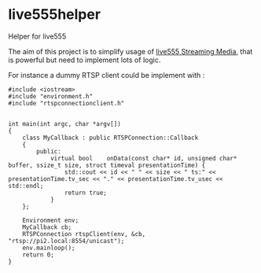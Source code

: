 # live555helper
Helper for live555

The aim of this project is to simplify usage of [live555 Streaming Media](http://www.live555.com/liveMedia/), that is powerful but need to implement lots of logic.

For instance a dummy RTSP client could be implement with :

	#include <iostream>
	#include "environment.h"
	#include "rtspconnectionclient.h"


	int main(int argc, char *argv[])
	{
		class MyCallback : public RTSPConnection::Callback
		{
			public:
				virtual bool    onData(const char* id, unsigned char* buffer, ssize_t size, struct timeval presentationTime) {
					std::cout << id << " " << size << " ts:" << presentationTime.tv_sec << "." << presentationTime.tv_usec << std::endl;
					return true;
				}
		};

		Environment env;
		MyCallback cb;
		RTSPConnection rtspClient(env, &cb, "rtsp://pi2.local:8554/unicast");
		env.mainloop();
		return 0;
	}
	

